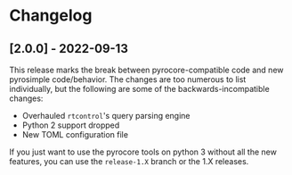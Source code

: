 # Changelog

## [2.0.0] - 2022-09-13

This release marks the break between pyrocore-compatible code and new pyrosimple code/behavior. The changes are too numerous
to list individually, but the following are some of the backwards-incompatible changes:

- Overhauled `rtcontrol`'s query parsing engine
- Python 2 support dropped
- New TOML configuration file

If you just want to use the pyrocore tools on python 3 without all the new features, you can use the `release-1.X` branch or the 1.X releases.
